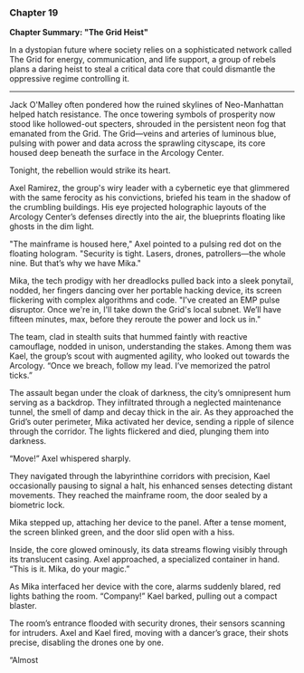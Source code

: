 ### Chapter 19

**Chapter Summary: "The Grid Heist"**

In a dystopian future where society relies on a sophisticated network called The Grid for energy, communication, and life support, a group of rebels plans a daring heist to steal a critical data core that could dismantle the oppressive regime controlling it.

---

Jack O'Malley often pondered how the ruined skylines of Neo-Manhattan helped hatch resistance. The once towering symbols of prosperity now stood like hollowed-out specters, shrouded in the persistent neon fog that emanated from the Grid. The Grid—veins and arteries of luminous blue, pulsing with power and data across the sprawling cityscape, its core housed deep beneath the surface in the Arcology Center.

Tonight, the rebellion would strike its heart.

Axel Ramirez, the group's wiry leader with a cybernetic eye that glimmered with the same ferocity as his convictions, briefed his team in the shadow of the crumbling buildings. His eye projected holographic layouts of the Arcology Center’s defenses directly into the air, the blueprints floating like ghosts in the dim light.

"The mainframe is housed here," Axel pointed to a pulsing red dot on the floating hologram. "Security is tight. Lasers, drones, patrollers—the whole nine. But that’s why we have Mika."

Mika, the tech prodigy with her dreadlocks pulled back into a sleek ponytail, nodded, her fingers dancing over her portable hacking device, its screen flickering with complex algorithms and code. "I’ve created an EMP pulse disruptor. Once we're in, I'll take down the Grid's local subnet. We’ll have fifteen minutes, max, before they reroute the power and lock us in."

The team, clad in stealth suits that hummed faintly with reactive camouflage, nodded in unison, understanding the stakes. Among them was Kael, the group’s scout with augmented agility, who looked out towards the Arcology. “Once we breach, follow my lead. I’ve memorized the patrol ticks.”

The assault began under the cloak of darkness, the city’s omnipresent hum serving as a backdrop. They infiltrated through a neglected maintenance tunnel, the smell of damp and decay thick in the air. As they approached the Grid’s outer perimeter, Mika activated her device, sending a ripple of silence through the corridor. The lights flickered and died, plunging them into darkness.

“Move!” Axel whispered sharply.

They navigated through the labyrinthine corridors with precision, Kael occasionally pausing to signal a halt, his enhanced senses detecting distant movements. They reached the mainframe room, the door sealed by a biometric lock.

Mika stepped up, attaching her device to the panel. After a tense moment, the screen blinked green, and the door slid open with a hiss.

Inside, the core glowed ominously, its data streams flowing visibly through its translucent casing. Axel approached, a specialized container in hand. “This is it. Mika, do your magic.”

As Mika interfaced her device with the core, alarms suddenly blared, red lights bathing the room. “Company!” Kael barked, pulling out a compact blaster.

The room’s entrance flooded with security drones, their sensors scanning for intruders. Axel and Kael fired, moving with a dancer’s grace, their shots precise, disabling the drones one by one.

“Almost

